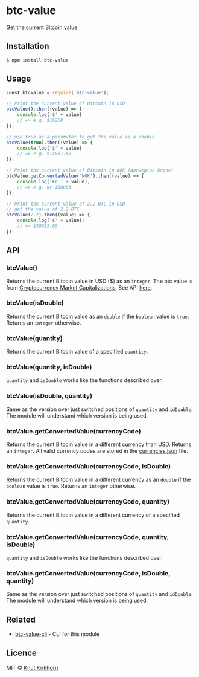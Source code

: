 # btc-value
Get the current Bitcoin value

## Installation
```
$ npm install btc-value
```

## Usage
```js
const btcValue = require('btc-value');

// Print the current value of Bitcoin in USD
btcValue().then((value) => {
    console.log('$' + value)
    // => e.g. $16258
});

// use true as a parameter to get the value as a double
btcValue(true).then((value) => {
    console.log('$' + value)
    // => e.g. $14081.60
});

// Print the current value of Bitcoin in NOK (Norwegian krone)
btcValue.getConvertedValue('NOK').then((value) => {
    console.log('kr ' + value);
    // => e.g. kr 158053
});

// Print the current value of 2.2 BTC in USD
// get the value of 2.2 BTC
btcValue(2.2).then((value) => {
    console.log('$' + value);
    // => $30685.60
});
```

## API
### btcValue()
Returns the current Bitcoin value in USD ($) as an ```integer```.
The btc value is from [Cryptocurrency Market Capitalizations](https://coinmarketcap.com/). See API [here](https://coinmarketcap.com/api/).

### btcValue(isDouble)
Returns the current Bitcoin value as an ```double``` if the ```boolean``` value is ```true```. Returns an ```integer``` otherwise.

### btcValue(quantity)
Returns the current Bitcoin value of a specified ```quantity```.

### btcValue(quantity, isDouble)
```quantity``` and ```isDouble``` works like the functions described over.

### btcValue(isDouble, quantity)
Same as the version over just switched positions of ```quantity``` and ```idDouble```. The module will understand which version is being used.

### btcValue.getConvertedValue(currencyCode)
Returns the current Bitcoin value in a different currency than USD. Returns an ```integer```. All valid currency codes are stored in the [currencies.json](currencies.json) file.

### btcValue.getConvertedValue(currencyCode, isDouble)
Returns the current Bitcoin value in a different currency as an ```double``` if the ```boolean``` value is ```true```. Returns an ```integer``` otherwise.

### btcValue.getConvertedValue(currencyCode, quantity)
Returns the current Bitcoin value in a different currency of a specified ```quantity```.

### btcValue.getConvertedValue(currencyCode, quantity, isDouble)
```quantity``` and ```isDouble``` works like the functions described over.

### btcValue.getConvertedValue(currencyCode, isDouble, quantity)
Same as the version over just switched positions of ```quantity``` and ```idDouble```. The module will understand which version is being used.

## Related
- [btc-value-cli](https://github.com/Knutakir/btc-value-cli) - CLI for this module

## Licence
MIT © [Knut Kirkhorn](LICENSE)
